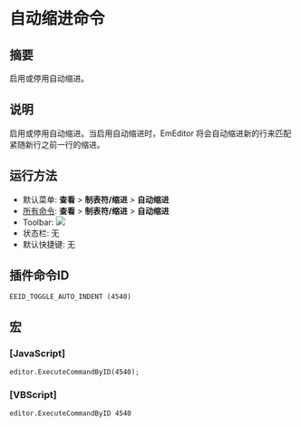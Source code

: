 # 自动缩进命令

## 摘要

启用或停用自动缩进。

## 说明

启用或停用自动缩进。当启用自动缩进时，EmEditor 将会自动缩进新的行来匹配紧随新行之前一行的缩进。

## 运行方法

- 默认菜单: **查看** \> **制表符/缩进** \> **自动缩进**
- [所有命令](../tools/all_commands): **查看** \> **制表符/缩进** \> **自动缩进**
- Toolbar:
![](../../images/auto_indent24x16..png)
- 状态栏: 无
- 默认快捷键: 无

## 插件命令ID

```
EEID_TOGGLE_AUTO_INDENT (4540)
```

## 宏

### \[JavaScript\]

```
editor.ExecuteCommandByID(4540);
```

### \[VBScript\]

```
editor.ExecuteCommandByID 4540
```
